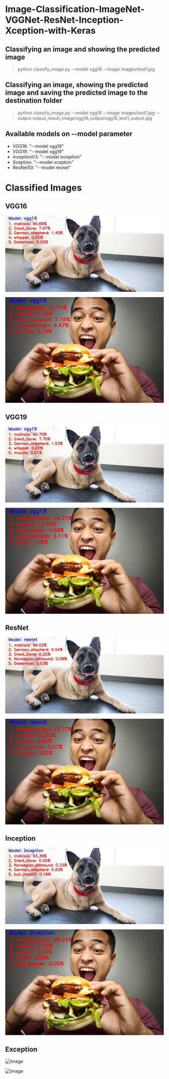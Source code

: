 # Image-Classification-ImageNet-VGGNet-ResNet-Inception-Xception-with-Keras

## Classifying an image and showing the predicted image
>python classify_image.py --model vgg16 --image images/test1.jpg 

## Classifying an image, showing the predicted image and saving the predicted image to the destination folder
>python classify_image.py --model vgg16 --image images/test1.jpg --output output_result_image/vgg16_output/vgg16_test1_output.jpg


## Available models on --model parameter
- VGG16: "--model vgg16"
- VGG19: "--model vgg19"
- InceptionV3: "--model inception"
- Xception: "--model xception"
- ResNet50: "--model resnet"


# Classified Images

## VGG16
![Image](output_result_image/vgg16_output/vgg16_test5_output.jpg)

![Image](output_result_image/vgg16_output/vgg16_test10_output.jpg)


## VGG19
![Image](output_result_image/vgg19_output/vgg19_test5_output.jpg)

![Image](output_result_image/vgg19_output/vgg19_test10_output.jpg)


## ResNet
![Image](output_result_image/resnet_output/resnet_test5_output.jpg)

![Image](output_result_image/resnet_output/resnet_test10_output.jpg)


## Inception
![Image](output_result_image/inception_output/inception_test5_output.jpg)

![Image](output_result_image/inception_output/inception_test10_output.jpg)


## Exception
![Image](output_result_image/exception_output/exception_test5_output.jpg)

![Image](output_result_image/exception_output/exception_test10_output.jpg)



